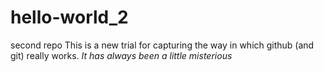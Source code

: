 # hello-world_2
second repo
This is a new trial for capturing the way in which github (and git) really works.
*It has always been a little misterious*
